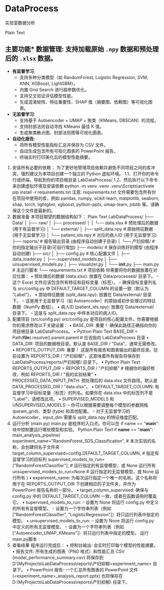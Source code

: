 # DataProcess
实验室数据分析

Plain Text

## 主要功能* **数据管理**: 支持加载原始 `.npy` 数据和预处理后的 `.xlsx` 数据。
* **有监督学习**:
    * 支持多种分类模型（如 RandomForest, Logistic Regression, SVM, KNN, XGBoost, LightGBM）。
    * 内置 Grid Search 进行超参数优化。
    * 支持交叉验证评估模型性能。
    * 生成混淆矩阵、特征重要性、SHAP 值（摘要图、依赖图）等可视化图表。
* **无监督学习**:
    * 支持基于 Autoencoder + UMAP + 聚类（KMeans, DBSCAN）的流程。
    * 支持肘部法则自动寻找 KMeans 最佳 K 值。
    * 生成聚类散点图、肘部法则图等可视化图表。
* **自动化报告**:
    * 将所有模型性能指标汇总并保存为 CSV 文件。
    * 自动生成包含所有可视化图表的 PowerPoint 报告。
    * 终端实时打印美化后的模型性能摘要。

1.	安装所有必要的依赖：
为了更好地管理项目依赖并避免不同项目之间的库冲突，强烈建议为本项目创建一个独立的 Python 虚拟环境。
1.1、打开你的命令行或终端，导航到你的项目根目录 LabDataProcess/
1.2、然后执行以下命令来创建虚拟环境及安装依赖
python -m venv .venv
.venv\Scripts\activate
pip install -r requirements.txt
注意: requirements.txt 文件需要包含所有你在项目中使用的库，例如 pandas, numpy, scikit-learn, matplotlib, seaborn, shap, torch, lightgbm, xgboost, python-pptx, umap-learn, joblib 等。请确保这个文件是最新的。
2.	数据准备
本项目期望的数据结构如下：
Plain Text
LabDataProcess/
├── Data/
│   ├── raw/
│   ├── processed/
│   │   └── data.xlsx               # 预处理后的数据 (用于有监督学习)
│   └── external/
│       ├── split_data.npy          # 原始特征数据 (用于无监督学习)
│       └── patient_ids.npy         # 对应的病人ID (用于无监督学习)
├── reports/                        # 报告输出目录 (由程序自动创建子目录)
│   └── 产妇抑郁/                   # 你的指定输出子目录(可自行增加)
├── models/                         # 保存训练好的模型 (由程序自动创建)
├── src/
│   ├── config.py                   # 核心配置文件
│   ├── data_loader.py
│   ├── supervised_models.py
│   ├── unsupervised_models.py
│   ├── visualizer.py
│   └── __init__.py
├── main.py                         # 主运行脚本
└── requirements.txt                # 项目依赖
你需要将你的数据放置在对应位置：
•	预处理后的数据 (data.xlsx): 放置在 Data/processed/ 目录下。 
￮	这个 Excel 文件应该包含所有特征和目标变量（标签）。
￮	确保目标变量列名与 src/config.py 中 DEFAULT_TARGET_COLUMN 的设置一致（默认为 "Label"）。
•	原始特征数据 (split_data.npy): 放置在 Data/external/ 目录下。 
￮	这是用于无监督学习（如 Autoencoder）的原始或初步处理过的特征数据（NumPy 数组）。
•	病人ID (patient_ids.npy): 放置在 Data/external/ 目录下。 
￮	这是与 split_data.npy 中样本对应的病人ID。
3.	配置项目 (src/config.py)
src/config.py 是项目的核心配置文件。你需要根据你的需求修改以下关键设置：
•	BASE_DIR: 重要！ 确保此路径正确指向你的项目根目录 LabDataProcess。 
•	Python
Plain Text
BASE_DIR = Path(__file__).resolve().parent.parent # 应该指向 LabDataProcess 目录
•	DATA_DIR: 项目的数据根目录。默认是 BASE_DIR / "Data"，通常无需修改。
•	REPORTS_OUTPUT_DIR: 重要！ 这是所有报告和图表输出的最终目录。目前设置为 REPORTS_DIR / "产妇抑郁"，这意味着所有报告将保存到 LabDataProcess/reports/产妇抑郁/ 目录下。 
•	Python
Plain Text
REPORTS_OUTPUT_DIR = REPORTS_DIR / "产妇抑郁" # 根据你的偏好修改，例如 REPORTS_DIR / "我的实验结果"
•	PROCESSED_DATA_INPUT_PATH: 预处理后的 data.xlsx 文件路径。默认是 DATA_PROCESSED_DIR / "data.xlsx"。
•	DEFAULT_TARGET_COLUMN: 有监督学习中目标变量（标签）的列名。如果你在 data.xlsx 中的标签列不是 "Label"，请修改此项。
•	SUPERVISED_MODELS 和 UNSUPERVISED_MODELS: 
￮	你可以根据需要调整每个模型的参数网格 (param_grid)、类型 (type) 和其他配置。
￮	对于无监督学习的 Autoencoder，input_dim 需要与 split_data.npy 的特征维度匹配。
4.	运行分析 (main.py)
main.py 是程序的入口点。你可以在 if name == "__main__": 块中控制要运行哪些模型和实验。
Python
Plain Text
if __name__ == "__main__":
    main_analysis_pipeline(
        experiment_name="RandomForest_SDS_Classification", # 本次实验的名称，会创建同名子文件夹
        target_column_supervised=config.DEFAULT_TARGET_COLUMN, # 指定有监督学习的目标列
        supervised_models_to_run=["RandomForestClassifier"],   # 运行指定的有监督模型，或 None 运行所有
        unsupervised_models_to_run=None                      # 运行指定的无监督模型，或 None 运行所有
    )
•	experiment_name: 为每次运行指定一个唯一的名称。这个名称将用于在 REPORTS_OUTPUT_DIR 下创建相应的子文件夹，并作为 PowerPoint 报告名称的一部分。
•	target_column_supervised: 确保与 config.py 中的 DEFAULT_TARGET_COLUMN 一致，或者在函数调用时覆盖它。
•	supervised_models_to_run: 
￮	设置为 None 将运行 config.py 中定义的所有有监督模型。
￮	设置为一个字符串列表（例如 ["RandomForestClassifier", "LogisticRegression"]）将只运行列表中指定的模型。
•	unsupervised_models_to_run: 
￮	设置为 None 将运行 config.py 中定义的所有无监督模型。
￮	设置为一个字符串列表（例如 ["Autoencoder_UMAP_KMeans"]）将只运行列表中指定的模型。
运行main.py脚本
5.	查看结果
程序运行完成后：
•	控制台输出: 会实时打印每个模型的性能摘要。
•	报告文件: 所有生成的图表（PNG 格式）和性能汇总 CSV (model_performance_summary.csv) 将保存到 D:\MyProjects\LabDataProcess\reports\产妇抑郁\<experiment_name> 目录下。
•	PowerPoint 报告: 一个汇总所有图表的 PowerPoint 文件 (<experiment_name>_analysis_report.pptx) 也将保存在 D:\MyProjects\LabDataProcess\reports\产妇抑郁\ 目录下。
